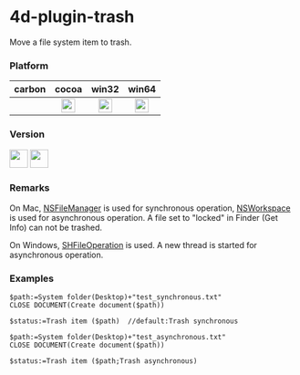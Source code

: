 # 4d-plugin-trash
Move a file system item to trash.

### Platform

| carbon | cocoa | win32 | win64 |
|:------:|:-----:|:---------:|:---------:|
||<img src="https://cloud.githubusercontent.com/assets/1725068/22371562/1b091f0a-e4db-11e6-8458-8653954a7cce.png" width="24" height="24" />|<img src="https://cloud.githubusercontent.com/assets/1725068/22371562/1b091f0a-e4db-11e6-8458-8653954a7cce.png" width="24" height="24" />|<img src="https://cloud.githubusercontent.com/assets/1725068/22371562/1b091f0a-e4db-11e6-8458-8653954a7cce.png" width="24" height="24" />|

### Version

<img width="32" height="32" src="https://user-images.githubusercontent.com/1725068/73986501-15964580-4981-11ea-9ac1-73c5cee50aae.png"> <img src="https://user-images.githubusercontent.com/1725068/73987971-db2ea780-4984-11ea-8ada-e25fb9c3cf4e.png" width="32" height="32" />

### Remarks

On Mac, [NSFileManager](https://developer.apple.com/documentation/foundation/nsfilemanager?language=objc) is used for synchronous operation, [NSWorkspace](https://developer.apple.com/documentation/appkit/nsworkspace?language=objc) is used for asynchronous operation. A file set to "locked" in Finder (Get Info) can not be trashed.

On Windows, [SHFileOperation](https://docs.microsoft.com/en-us/windows/win32/api/shellapi/nf-shellapi-shfileoperationa) is used. A new thread is started for asynchronous operation.

### Examples

```
$path:=System folder(Desktop)+"test_synchronous.txt"
CLOSE DOCUMENT(Create document($path))

$status:=Trash item ($path)  //default:Trash synchronous

$path:=System folder(Desktop)+"test_asynchronous.txt"
CLOSE DOCUMENT(Create document($path))

$status:=Trash item ($path;Trash asynchronous)
```
